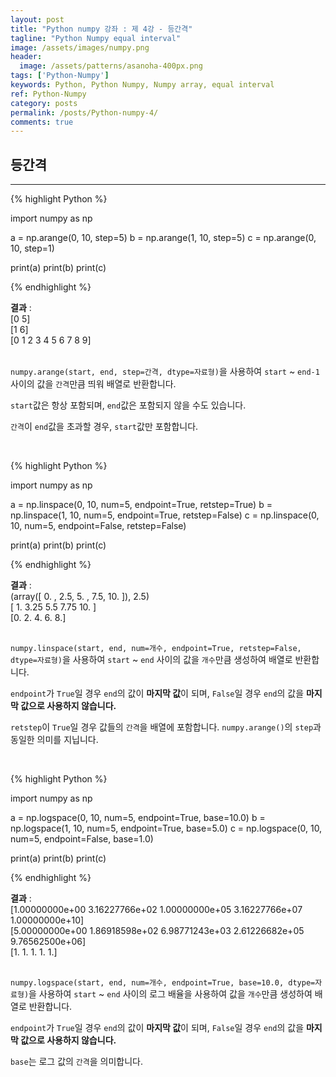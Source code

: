 ```yaml
---
layout: post
title: "Python numpy 강좌 : 제 4강 - 등간격"
tagline: "Python Numpy equal interval"
image: /assets/images/numpy.png
header:
  image: /assets/patterns/asanoha-400px.png
tags: ['Python-Numpy']
keywords: Python, Python Numpy, Numpy array, equal interval
ref: Python-Numpy
category: posts
permalink: /posts/Python-numpy-4/
comments: true
---
```


## 등간격 ##
----------

{% highlight Python %}

import numpy as np

a = np.arange(0, 10, step=5)
b = np.arange(1, 10, step=5)
c = np.arange(0, 10, step=1)

print(a)
print(b)
print(c)

{% endhighlight %}

**결과**
:    
[0 5]<br>
[1 6]<br>
[0 1 2 3 4 5 6 7 8 9]<br>
<br>

`numpy.arange(start, end, step=간격, dtype=자료형)`을 사용하여 `start` ~ `end-1` 사이의 값을 `간격`만큼 띄워 배열로 반환합니다.

`start`값은 항상 포함되며, `end`값은 포함되지 않을 수도 있습니다.

`간격`이 `end`값을 초과할 경우, `start`값만 포함합니다.

<br>

{% highlight Python %}

import numpy as np

a = np.linspace(0, 10, num=5, endpoint=True, retstep=True)
b = np.linspace(1, 10, num=5, endpoint=True, retstep=False)
c = np.linspace(0, 10, num=5, endpoint=False, retstep=False)

print(a)
print(b)
print(c)

{% endhighlight %}

**결과**
:    
(array([ 0. ,  2.5,  5. ,  7.5, 10. ]), 2.5)<br>
[ 1.    3.25  5.5   7.75 10.  ]<br>
[0. 2. 4. 6. 8.]<br>
<br>

`numpy.linspace(start, end, num=개수, endpoint=True, retstep=False, dtype=자료형)`을 사용하여 `start` ~ `end` 사이의 값을 `개수`만큼 생성하여 배열로 반환합니다.

`endpoint`가 `True`일 경우 `end`의 값이 **마지막 값**이 되며, `False`일 경우 `end`의 값을 **마지막 값으로 사용하지 않습니다.**

`retstep`이 `True`일 경우 값들의 `간격`을 배열에 포함합니다. `numpy.arange()`의 `step`과 동일한 의미를 지닙니다.

<br>

{% highlight Python %}

import numpy as np

a = np.logspace(0, 10, num=5, endpoint=True, base=10.0)
b = np.logspace(1, 10, num=5, endpoint=True, base=5.0)
c = np.logspace(0, 10, num=5, endpoint=False, base=1.0)

print(a)
print(b)
print(c)

{% endhighlight %}

**결과**
:    
[1.00000000e+00 3.16227766e+02 1.00000000e+05 3.16227766e+07 1.00000000e+10]<br>
[5.00000000e+00 1.86918598e+02 6.98771243e+03 2.61226682e+05 9.76562500e+06]<br>
[1. 1. 1. 1. 1.]<br>
<br>

`numpy.logspace(start, end, num=개수, endpoint=True, base=10.0, dtype=자료형)`을 사용하여 `start` ~ `end` 사이의 로그 배율을 사용하여 값을 `개수`만큼 생성하여 배열로 반환합니다.

`endpoint`가 `True`일 경우 `end`의 값이 **마지막 값**이 되며, `False`일 경우 `end`의 값을 **마지막 값으로 사용하지 않습니다.**

`base`는 로그 값의 `간격`을 의미합니다.

